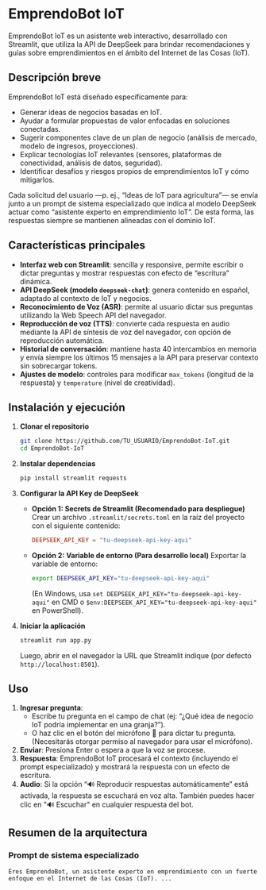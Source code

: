 # EmprendoBot IoT

EmprendoBot IoT es un asistente web interactivo, desarrollado con Streamlit, que utiliza la API de DeepSeek para brindar recomendaciones y guías sobre emprendimientos en el ámbito del Internet de las Cosas (IoT).

## Descripción breve

EmprendoBot IoT está diseñado específicamente para:
- Generar ideas de negocios basadas en IoT.
- Ayudar a formular propuestas de valor enfocadas en soluciones conectadas.
- Sugerir componentes clave de un plan de negocio (análisis de mercado, modelo de ingresos, proyecciones).
- Explicar tecnologías IoT relevantes (sensores, plataformas de conectividad, análisis de datos, seguridad).
- Identificar desafíos y riesgos propios de emprendimientos IoT y cómo mitigarlos.

Cada solicitud del usuario —p. ej., “Ideas de IoT para agricultura”— se envía junto a un prompt de sistema especializado que indica al modelo DeepSeek actuar como “asistente experto en emprendimiento IoT”. De esta forma, las respuestas siempre se mantienen alineadas con el dominio IoT.

## Características principales

- **Interfaz web con Streamlit**: sencilla y responsive, permite escribir o dictar preguntas y mostrar respuestas con efecto de “escritura” dinámica.
- **API DeepSeek (modelo `deepseek-chat`)**: genera contenido en español, adaptado al contexto de IoT y negocios.
- **Reconocimiento de Voz (ASR)**: permite al usuario dictar sus preguntas utilizando la Web Speech API del navegador.
- **Reproducción de voz (TTS)**: convierte cada respuesta en audio mediante la API de síntesis de voz del navegador, con opción de reproducción automática.
- **Historial de conversación**: mantiene hasta 40 intercambios en memoria y envía siempre los últimos 15 mensajes a la API para preservar contexto sin sobrecargar tokens.
- **Ajustes de modelo**: controles para modificar `max_tokens` (longitud de la respuesta) y `temperature` (nivel de creatividad).

## Instalación y ejecución

1.  **Clonar el repositorio**
    ```bash
    git clone https://github.com/TU_USUARIO/EmprendoBot-IoT.git
    cd EmprendoBot-IoT
    ```

2.  **Instalar dependencias**
    ```bash
    pip install streamlit requests
    ```

3.  **Configurar la API Key de DeepSeek**

    *   **Opción 1: Secrets de Streamlit (Recomendado para despliegue)**
        Crear un archivo `.streamlit/secrets.toml` en la raíz del proyecto con el siguiente contenido:
        ```toml
        DEEPSEEK_API_KEY = "tu-deepseek-api-key-aqui"
        ```

    *   **Opción 2: Variable de entorno (Para desarrollo local)**
        Exportar la variable de entorno:
        ```bash
        export DEEPSEEK_API_KEY="tu-deepseek-api-key-aqui"
        ```
        (En Windows, usa `set DEEPSEEK_API_KEY="tu-deepseek-api-key-aqui"` en CMD o `$env:DEEPSEEK_API_KEY="tu-deepseek-api-key-aqui"` en PowerShell).

4.  **Iniciar la aplicación**
    ```bash
    streamlit run app.py
    ```
    Luego, abrir en el navegador la URL que Streamlit indique (por defecto `http://localhost:8501`).

## Uso

1.  **Ingresar pregunta**:
    *   Escribe tu pregunta en el campo de chat (ej: “¿Qué idea de negocio IoT podría implementar en una granja?”).
    *   O haz clic en el botón del micrófono 🎤 para dictar tu pregunta. (Necesitarás otorgar permiso al navegador para usar el micrófono).
2.  **Enviar**: Presiona Enter o espera a que la voz se procese.
3.  **Respuesta**: EmprendoBot IoT procesará el contexto (incluyendo el prompt especializado) y mostrará la respuesta con un efecto de escritura.
4.  **Audio**: Si la opción “🔊 Reproducir respuestas automáticamente” está activada, la respuesta se escuchará en voz alta. También puedes hacer clic en "🔊 Escuchar" en cualquier respuesta del bot.

## Resumen de la arquitectura

### Prompt de sistema especializado
```text
Eres EmprendoBot, un asistente experto en emprendimiento con un fuerte enfoque en el Internet de las Cosas (IoT). ...
